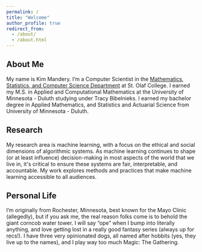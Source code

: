 ```yaml
---
permalink: /
title: "Welcome"
author_profile: true
redirect_from: 
  - /about/
  - /about.html
---
```

About Me
---
My name is Kim Mandery. I’m a Computer Scientist in the [Mathematics, Statistics, and Computer Science Department](https://wp.stolaf.edu/mscs/) at St. Olaf College. I earned my M.S. in Applied and Computational Mathematics at the University of Minnesota - Duluth studying under Tracy Bibelnieks. I earned my bachelor degree in Applied Mathematics, and Statistics and Actuarial Science from University of Minnesota - Duluth.

Research 
---
My research area is machine learning, with a focus on the ethical and social dimensions of algorithmic systems. As machine learning continues to shape (or at least influence) decision-making in most aspects of the world that we live in, it's critical to ensure these systems are fair, interpretable, and accountable. My work explores methods and practices that make machine learning accessible to all audiences.

Personal Life
---
I’m originally from Rochester, Minnesota, best known for the Mayo Clinic (allegedly), but if you ask me, the real reason folks come is to behold the giant corncob water tower. I will say “ope” when I bump into literally anything, and love getting lost in a really good fantasy series (always up for recs!). I have three very opinionated dogs, all named after hobbits (yes, they live up to the names), and I play way too much Magic: The Gathering. 